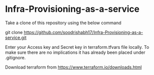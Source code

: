# Infra-Provisioning-as-a-service

Take a clone of this repository using the below command

git clone https://github.com/soodrishabh17/Infra-Provisioning-as-a-service.git

Enter your Access key and Secret key in terraform.tfvars file locally. To make sure there are no implications it has already been placed under .gitignore.

Download terraform from https://www.terraform.io/downloads.html
